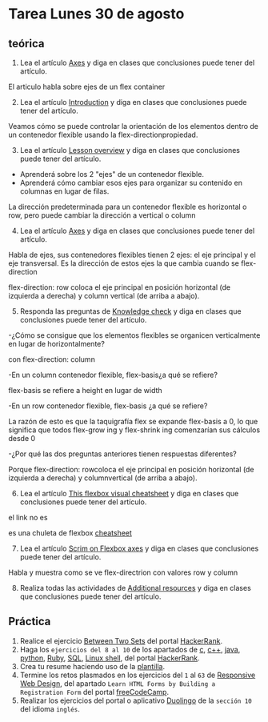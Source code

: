 # Tarea Lunes 30 de agosto

## teórica

1. Lea el artículo [Axes](https://www.theodinproject.com/lessons/foundations-axes) y diga en clases que conclusiones puede tener del artículo.

El articulo habla sobre ejes de un flex container

2. Lea el artículo [Introduction](https://www.theodinproject.com/lessons/foundations-axes#introduction) y diga en clases que conclusiones puede tener del artículo.

Veamos cómo se puede controlar la orientación de los elementos dentro de un contenedor flexible usando la flex-directionpropiedad.

3. Lea el artículo [Lesson overview](https://www.theodinproject.com/lessons/foundations-axes#lesson-overview) y diga en clases que conclusiones puede tener del artículo.

- Aprenderá sobre los 2 "ejes" de un contenedor flexible.
- Aprenderá cómo cambiar esos ejes para organizar su contenido en columnas en lugar de filas.

La dirección predeterminada para un contenedor flexible es horizontal o row, pero puede cambiar la dirección a vertical o column

4. Lea el artículo [Axes](https://www.theodinproject.com/lessons/foundations-axes#axes) y diga en clases que conclusiones puede tener del artículo.

Habla de ejes, sus contenedores flexibles tienen 2 ejes: el eje principal y el eje transversal. Es la dirección de estos ejes la que cambia cuando se flex-direction

flex-direction: row coloca el eje principal en posición horizontal (de izquierda a derecha) y column vertical (de arriba a abajo).

5. Responda las preguntas de [Knowledge check](https://www.theodinproject.com/lessons/foundations-axes#knowledge-check) y diga en clases que conclusiones puede tener del artículo.

-¿Cómo se consigue que los elementos flexibles se organicen verticalmente en lugar de horizontalmente?

con flex-direction: column

-En un column contenedor flexible, flex-basis¿a qué se refiere?

flex-basis se refiere a height en lugar de width 

-En un row contenedor flexible, flex-basis ¿a qué se refiere?

La razón de esto es que la taquigrafía flex se expande flex-basis a 0, lo que significa que todos flex-grow ing y flex-shrink ing comenzarían sus cálculos desde 0

-¿Por qué las dos preguntas anteriores tienen respuestas diferentes?

 Porque flex-direction: rowcoloca el eje principal en posición horizontal (de izquierda a derecha) y columnvertical (de arriba a abajo).



6. Lea el artículo [This flexbox visual cheatsheet](https://www.theodinproject.com/lessons/foundations-axes#knowledge-check) y diga en clases que conclusiones puede tener del artículo.

el link no es 

es una chuleta de flexbox [cheatsheet](https://flexbox.malven.co/)

7. Lea el artículo [Scrim on Flexbox axes](https://www.theodinproject.com/lessons/foundations-axes#knowledge-check) y diga en clases que conclusiones puede tener del artículo.

Habla y muestra como se ve flex-directrion con valores row y column


8. Realiza todas las actividades de [Additional resources](https://www.theodinproject.com/lessons/foundations-axes#additional-resources) y diga en clases que conclusiones puede tener del artículo.

## Práctica

1. Realice el ejercicio [Between Two Sets](https://www.hackerrank.com/challenges/between-two-sets/problem?isFullScreen=false) del portal [HackerRank](https://www.hackerrank.com/dashboard).
2. Haga los `ejercicios del 8 al 10` de los apartados de [c](https://www.hackerrank.com/domains/c), [c++](https://www.hackerrank.com/domains/cpp), [java](https://www.hackerrank.com/domains/java), [python](https://www.hackerrank.com/domains/python), [Ruby](https://www.hackerrank.com/domains/ruby), [SQL](https://www.hackerrank.com/domains/sql), [Linux shell](https://www.hackerrank.com/domains/shell), del portal [HackerRank](https://www.hackerrank.com/dashboard).
3. Crea tu resume haciendo uso de la [plantilla](https://docs.google.com/document/d/1jfUa4HGBDjt2peJPQ0Wg1YhdGkCoSysS6QMT4u8bCic/edit?usp=sharing).
4. Termine los retos plasmados en los ejercicios del `1` al `63` de [Responsive Web Design](https://www.freecodecamp.org/learn/2022/responsive-web-design/), del apartado `Learn HTML Forms by Building a Registration Form` del portal [freeCodeCamp](https://www.freecodecamp.org/learn/).
5. Realizar los ejercicios del portal o aplicativo [Duolingo](https://www.duolingo.com/learn) de la `sección 10` del idioma `inglés`.